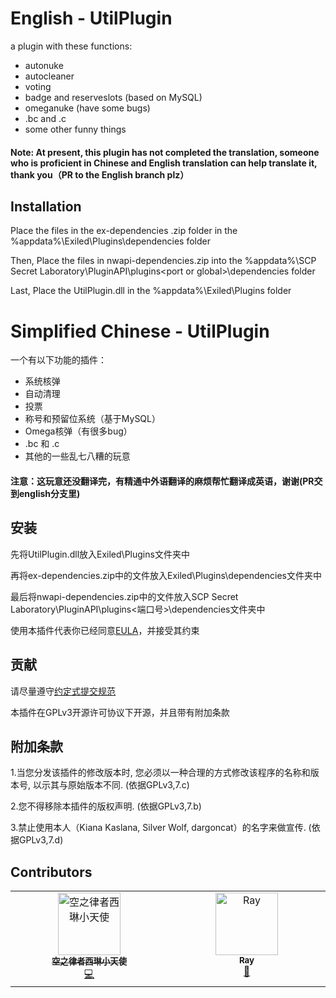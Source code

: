 # English - UtilPlugin

a plugin with these functions:

- autonuke
- autocleaner
- voting
- badge and reserveslots (based on MySQL)
- omeganuke (have some bugs)
- .bc and .c
- some other funny things

#### Note: At present, this plugin has not completed the translation, someone who is proficient in Chinese and English translation can help translate it, thank you（PR to the English branch plz）

## Installation

Place the files in the ex-dependencies .zip folder in the %appdata%\Exiled\Plugins\dependencies folder

Then, Place the files in nwapi-dependencies.zip into the %appdata%\SCP Secret Laboratory\PluginAPI\plugins\<port or global>\dependencies folder

Last, Place the UtilPlugin.dll in the %appdata%\Exiled\Plugins folder

# Simplified Chinese - UtilPlugin

一个有以下功能的插件：

- 系统核弹
- 自动清理
- 投票
- 称号和预留位系统（基于MySQL）
- Omega核弹（有很多bug）
- .bc 和 .c
- 其他的一些乱七八糟的玩意

#### 注意：这玩意还没翻译完，有精通中外语翻译的麻烦帮忙翻译成英语，谢谢(PR交到english分支里)

## 安装

先将UtilPlugin.dll放入Exiled\Plugins文件夹中

再将ex-dependencies.zip中的文件放入Exiled\Plugins\dependencies文件夹中

最后将nwapi-dependencies.zip中的文件放入SCP Secret Laboratory\PluginAPI\plugins\<端口号>\dependencies文件夹中

使用本插件代表你已经同意[EULA](https://github.com/dargoncat/UtilPlugin/blob/main/EULA.md)，并接受其约束

## 贡献

请尽量遵守[约定式提交规范](https://www.conventionalcommits.org/zh-hans/v1.0.0/)

本插件在GPLv3开源许可协议下开源，并且带有附加条款

## 附加条款

1.当您分发该插件的修改版本时, 您必须以一种合理的方式修改该程序的名称和版本号, 以示其与原始版本不同. (依据GPLv3,7.c)

2.您不得移除本插件的版权声明. (依据GPLv3,7.b)

3.禁止使用本人（Kiana Kaslana, Silver Wolf, dargoncat）的名字来做宣传. (依据GPLv3,7.d)


## Contributors

<!-- ALL-CONTRIBUTORS-LIST:START - Do not remove or modify this section -->
<!-- prettier-ignore-start -->
<!-- markdownlint-disable -->
<table>
  <tbody>
    <tr>
      <td align="center" valign="top" width="14.28%"><a href="https://github.com/Sirin3rd"><img src="https://avatars.githubusercontent.com/u/168607505?v=4?s=100" width="100px;" alt="空之律者西琳小天使"/><br /><sub><b>空之律者西琳小天使</b></sub></a><br /><a href="#code-Sirin3rd" title="Code">💻</a></td>
      <td align="center" valign="top" width="14.28%"><a href="https://github.com/CN-hurui"><img src="https://avatars.githubusercontent.com/u/57028271?v=4?s=100" width="100px;" alt="Ray"/><br /><sub><b>Ray</b></sub></a><br /><a href="#bug-CN-hurui" title="Bug reports">🐛</a></td>
    </tr>
  </tbody>
</table>

<!-- markdownlint-restore -->
<!-- prettier-ignore-end -->

<!-- ALL-CONTRIBUTORS-LIST:END -->
